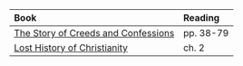 ---
---

Book | Reading
:--- | :---
[The Story of Creeds and Confessions] | pp. 38-79
[Lost History of Christianity] | ch. 2

[The Story of Creeds and Confessions]: https://read.amazon.com/?asin=B07NDN5HQ1
[Lost History of Christianity]: https://read.amazon.com/?asin=B001FA0V1C
